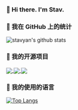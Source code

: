 ### 👋 Hi there. I'm Stav.

### 🌱 我在 GitHub 上的统计

![stavyan's github stats](https://github-readme-stats.vercel.app/api?username=stavyan&show_icons=true&theme=radical)

### 🌱 我的开源项目
<!--

[![RF商城](https://github-readme-stats.vercel.app/api/pin/?username=stavyan&repo=tinyshop-uniapp&theme=radical)](https://github.com/stavyan/TinyShop-UniApp)

[![RF商城](https://github-readme-stats.vercel.app/api/pin/?username=stavyan&repo=tinyshop-uniapp&theme=radical)](https://github.com/stavyan/TinyShop-UniApp)

-->

<a href="https://github.com/anuraghazra/github-readme-stats">
  <!-- Change the `github-readme-stats.anuraghazra1.vercel.app` to `github-readme-stats.vercel.app`  -->
  <img align="center" src="https://github-readme-stats.vercel.app/api/pin/?username=stavyan&repo=tinyshop-uniapp&theme=radical" />
</a>    
<a href="https://github.com/anuraghazra/anuraghazra.github.io">
  <!-- Change the `github-readme-stats.anuraghazra1.vercel.app` to `github-readme-stats.vercel.app`  -->
  <img align="center" src="https://github-readme-stats.vercel.app/api/pin/?username=jianyan74&repo=tinyshop&theme=radical" />
</a>    

<a href="https://github.com/anuraghazra/anuraghazra.github.io">
  <!-- Change the `github-readme-stats.anuraghazra1.vercel.app` to `github-readme-stats.vercel.app`  -->
  <img align="center" src="https://github-readme-stats.vercel.app/api/pin/?username=jianyan74&repo=rageframe2&theme=radical" />
</a>


### 🌱 我的使用的语言

[![Top Langs](https://github-readme-stats.vercel.app/api/top-langs/?username=stavyan&theme=radical)](https://github.com/stavyan/TinyShop-UniApp)
